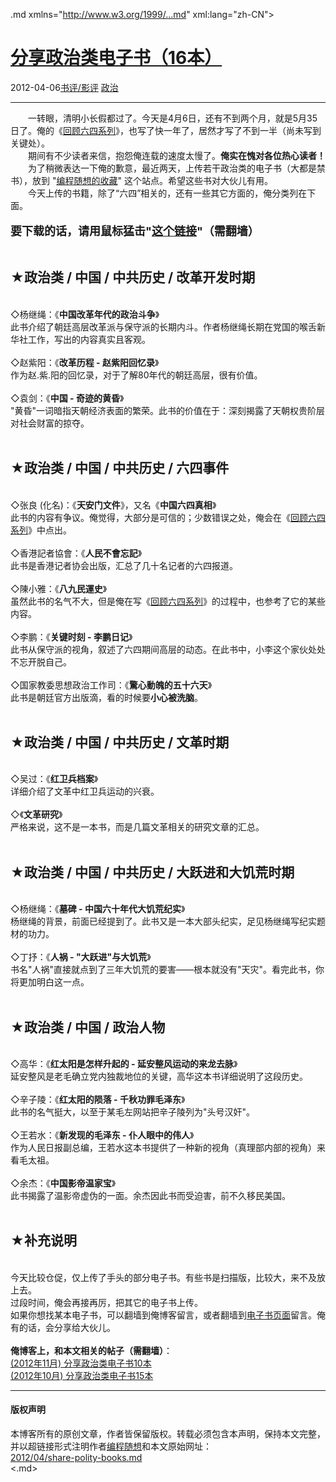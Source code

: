 <!DOCTYPE.md>
.md xmlns="http://www.w3.org/1999/...md" xml:lang="zh-CN">
<head>
<meta http-equiv="Content-Type" content="text.md; charset=utf-8" />
<meta name="generator" content="Python script by program.think@gmail.com" />
<meta name="provider" content="program-think.blogspot.com" />
<link type="text/css" rel="stylesheet" href="../../css/program-think.css" />
<title>分享政治类电子书（16本） - 编程随想的博客</title>
</head>
<body>
<div id="main" style="width:100%;">
<h1><a href="../../index.md" title="回到首页">分享政治类电子书（16本）</a></h1>
<div class="post-info"><span class="date-header">2012-04-06</span><a href="../../tags/E4B9A6E8AF842FE5BDB1E8AF84.md" class="tag">书评/影评</a> <a href="../../tags/E694BFE6B2BB.md" class="tag">政治</a> </div>
<hr>
<div class="post">
&#12288;&#12288;一转眼，清明小长假都过了。今天是4月6日，还有不到两个月，就是5月35日了。俺的《<a href="../../2011/06/june-fourth-incident-0.md">回顾六四系列</a>》，也写了快一年了，居然才写了不到一半（尚未写到关键处）。<br />&#12288;&#12288;期间有不少读者来信，抱怨俺连载的速度太慢了。<b>俺实在愧对各位热心读者！</b><br />&#12288;&#12288;为了稍微表达一下俺的歉意，最近两天，上传若干政治类的电子书（大都是禁书），放到 "<a href="https://code.google.com/p/program-think/" target="_blank">编程随想的收藏</a>" 这个站点。希望这些书对大伙儿有用。<br />&#12288;&#12288;今天上传的书籍，除了“六四”相关的，还有一些其它方面的，俺分类列在下面。<a name='more'></a><!--program-think--><br /><br /><font size="4"><b>要下载的话，请用鼠标猛击"<a href="https://code.google.com/p/program-think/wiki/Books" target="_blank">这个链接</a>"（需翻墙）</b></font><br /><br /><h2>★政治类 / 中国 / 中共历史 / 改革开发时期</h2><br />◇杨继绳：《<b>中国改革年代的政治斗争</b>》<br />此书介绍了朝廷高层改革派与保守派的长期内斗。作者杨继绳长期在党国的喉舌新华社工作，写出的内容真实且客观。<br /><br />◇赵紫阳：《<b>改革历程 - 赵紫阳回忆录</b>》<br />作为赵.紫.阳的回忆录，对于了解80年代的朝廷高层，很有价值。<br /><br />◇袁剑：《<b>中国 - 奇迹的黄昏</b>》<br />"黄昏"一词暗指天朝经济表面的繁荣。此书的价值在于：深刻揭露了天朝权贵阶层对社会财富的掠夺。<br /><br /><h2>★政治类 / 中国 / 中共历史 / 六四事件</h2><br />◇张良 (化名)：《<b>天安门文件</b>》，又名《<b>中国六四真相</b>》<br />此书的内容有争议。俺觉得，大部分是可信的；少数错误之处，俺会在《<a href="../../2011/06/june-fourth-incident-0.md">回顾六四系列</a>》中点出。<br /><br />◇香港記者協會：《<b>人民不會忘記</b>》<br />此书是香港记者协会出版，汇总了几十名记者的六四报道。<br /><br />◇陳小雅：《<b>八九民運史</b>》 <br />虽然此书的名气不大，但是俺在写《<a href="../../2011/06/june-fourth-incident-0.md">回顾六四系列</a>》的过程中，也参考了它的某些内容。<br /><br />◇李鹏：《<b>关键时刻 - 李鹏日记</b>》<br />此书从保守派的视角，叙述了六四期间高层的动态。在此书中，小李这个家伙处处不忘开脱自己。<br /><br />◇国家教委思想政治工作司：《<b>驚心動魄的五十六天</b>》<br />此书是朝廷官方出版滴，看的时候要<b>小心被洗脑</b>。<br /><br /><h2>★政治类 / 中国 / 中共历史 / 文革时期</h2><br />◇吴过：《<b>红卫兵档案</b>》<br />详细介绍了文革中红卫兵运动的兴衰。<br /><br />◇《<b>文革研究</b>》<br />严格来说，这不是一本书，而是几篇文革相关的研究文章的汇总。<br /><br /><h2>★政治类 / 中国 / 中共历史 / 大跃进和大饥荒时期</h2><br />◇杨继绳：《<b>墓碑 - 中国六十年代大饥荒纪实</b>》<br />杨继绳的背景，前面已经提到了。此书又是一本大部头纪实，足见杨继绳写纪实题材的功力。<br /><br />◇丁抒：《<b>人祸 - "大跃进"与大饥荒</b>》<br />书名"人祸"直接就点到了三年大饥荒的要害——根本就没有"天灾"。看完此书，你将更加明白这一点。<br /><br /><h2>★政治类 / 中国 / 政治人物</h2><br />◇高华：《<b>红太阳是怎样升起的 - 延安整风运动的来龙去脉</b>》<br />延安整风是老毛确立党内独裁地位的关键，高华这本书详细说明了这段历史。<br /><br />◇辛子陵：《<b>红太阳的陨落 - 千秋功罪毛泽东</b>》<br />此书的名气挺大，以至于某毛左网站把辛子陵列为"头号汉奸"。<br /><br />◇王若水：《<b>新发现的毛泽东 - 仆人眼中的伟人</b>》<br />作为人民日报副总编，王若水这本书提供了一种新的视角（真理部内部的视角）来看毛太祖。<br /><br />◇余杰：《<b>中国影帝温家宝</b>》<br />此书揭露了温影帝虚伪的一面。余杰因此书而受迫害，前不久移民美国。<br /><br /><h2>★补充说明</h2><br />今天比较仓促，仅上传了手头的部分电子书。有些书是扫描版，比较大，来不及放上去。<br />过段时间，俺会再接再厉，把其它的电子书上传。<br />如果你想找某本电子书，可以翻墙到俺博客留言，或者翻墙到<a href="https://code.google.com/p/program-think/wiki/Books" target="_blank">电子书页面</a>留言。俺有的话，会分享给大伙儿。<br /><br /><b>俺博客上，和本文相关的帖子（需翻墙）</b>：<br /><a href="../../2012/11/share-polity-books.md">(2012年11月) 分享政治类电子书10本</a><br /><a href="../../2012/10/share-polity-books.md">(2012年10月) 分享政治类电子书15本</a><div class="blogger-post-footer">
</div>
<hr>
<div class="copyright">
<h4>版权声明</h4>
本博客所有的原创文章，作者皆保留版权。转载必须包含本声明，保持本文完整，并以超链接形式注明作者<a href="mailto:program.think@gmail.com">编程随想</a>和本文原始网址：<br>
<a href="2012/04/share-polity-books.md">2012/04/share-polity-books.md</a>
</div>
</div>
</body>
<.md>
